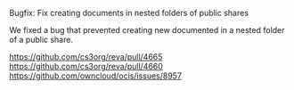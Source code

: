 Bugfix: Fix creating documents in nested folders of public shares

We fixed a bug that prevented creating new documented in a nested folder
of a public share.

https://github.com/cs3org/reva/pull/4665
https://github.com/cs3org/reva/pull/4660
https://github.com/owncloud/ocis/issues/8957
